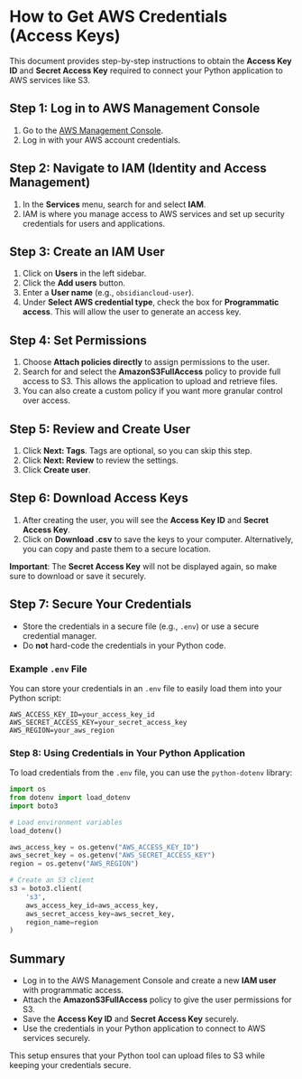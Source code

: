 # How to Get AWS Credentials (Access Keys)

This document provides step-by-step instructions to obtain the **Access Key ID** and **Secret Access Key** required to connect your Python application to AWS services like S3.

## Step 1: Log in to AWS Management Console

1. Go to the [AWS Management Console](https://aws.amazon.com/).
2. Log in with your AWS account credentials.

## Step 2: Navigate to IAM (Identity and Access Management)

1. In the **Services** menu, search for and select **IAM**.
2. IAM is where you manage access to AWS services and set up security credentials for users and applications.

## Step 3: Create an IAM User

1. Click on **Users** in the left sidebar.
2. Click the **Add users** button.
3. Enter a **User name** (e.g., `obsidiancloud-user`).
4. Under **Select AWS credential type**, check the box for **Programmatic access**. This will allow the user to generate an access key.

## Step 4: Set Permissions

1. Choose **Attach policies directly** to assign permissions to the user.
2. Search for and select the **AmazonS3FullAccess** policy to provide full access to S3. This allows the application to upload and retrieve files.
3. You can also create a custom policy if you want more granular control over access.

## Step 5: Review and Create User

1. Click **Next: Tags**. Tags are optional, so you can skip this step.
2. Click **Next: Review** to review the settings.
3. Click **Create user**.

## Step 6: Download Access Keys

1. After creating the user, you will see the **Access Key ID** and **Secret Access Key**.
2. Click on **Download .csv** to save the keys to your computer. Alternatively, you can copy and paste them to a secure location.

**Important**: The **Secret Access Key** will not be displayed again, so make sure to download or save it securely.

## Step 7: Secure Your Credentials

- Store the credentials in a secure file (e.g., `.env`) or use a secure credential manager.
- Do **not** hard-code the credentials in your Python code.

### Example `.env` File

You can store your credentials in an `.env` file to easily load them into your Python script:

```
AWS_ACCESS_KEY_ID=your_access_key_id
AWS_SECRET_ACCESS_KEY=your_secret_access_key
AWS_REGION=your_aws_region
```

### Step 8: Using Credentials in Your Python Application

To load credentials from the `.env` file, you can use the `python-dotenv` library:

```python
import os
from dotenv import load_dotenv
import boto3

# Load environment variables
load_dotenv()

aws_access_key = os.getenv("AWS_ACCESS_KEY_ID")
aws_secret_key = os.getenv("AWS_SECRET_ACCESS_KEY")
region = os.getenv("AWS_REGION")

# Create an S3 client
s3 = boto3.client(
    's3',
    aws_access_key_id=aws_access_key,
    aws_secret_access_key=aws_secret_key,
    region_name=region
)
```

## Summary

- Log in to the AWS Management Console and create a new **IAM user** with programmatic access.
- Attach the **AmazonS3FullAccess** policy to give the user permissions for S3.
- Save the **Access Key ID** and **Secret Access Key** securely.
- Use the credentials in your Python application to connect to AWS services securely.

This setup ensures that your Python tool can upload files to S3 while keeping your credentials secure.
